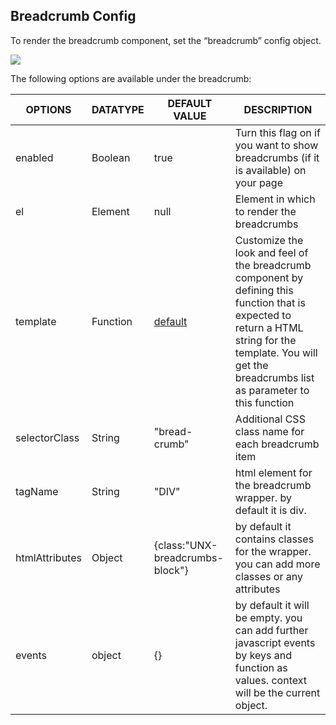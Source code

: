 
## Breadcrumb Config
To render the breadcrumb component, set the “breadcrumb” config object.

[![](https://unbxd.com/docs/wp-content/uploads/2020/05/breadcrumbs.png)](https://unbxd.com/docs/wp-content/uploads/2020/05/breadcrumbs.png)

The following options are available under the breadcrumb:

| OPTIONS | DATATYPE | DEFAULT VALUE | DESCRIPTION |
|----------|----------|----------|----------|
| enabled                   	| Boolean  	| true | Turn this flag on if you want to show breadcrumbs (if it is available) on your page |
| el                        	| Element  	| null | Element in which to render the breadcrumbs |
| template                  	| Function 	| [default](src/modules/breadcrumbs/breadcrumbsView.js) | Customize the look and feel of the breadcrumb component by defining this function that is expected to return a HTML string for the template. You will get the breadcrumbs list as parameter to this function |
| selectorClass             	| String   	| "bread-crumb" | Additional CSS class name for each breadcrumb item |
| tagName | String | "DIV" | html element for the breadcrumb wrapper. by default it is div.  |
| htmlAttributes | Object | {class:"UNX-breadcrumbs-block"} | by default it contains classes for the wrapper. you can add more classes or any attributes |
| events | object | {} | by default it will be empty. you can add further javascript events by keys and function as values. context will be the current object. |
